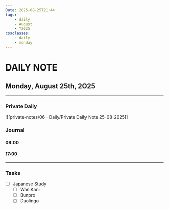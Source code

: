 ```yaml
---
Date: 2025-08-25T21:44
tags:
    - daily
    - August
    - Y2025
cssclasses:
    - daily
    - monday
---
```

# DAILY NOTE
## Monday, August 25th, 2025
***
### Private Daily

![[private-notes/06 - Daily/Private Daily Note 25-08-2025]]

### Journal

#### 09:00

#### 17:00

***
### Tasks
- [ ] Japanese Study
    - [ ] WaniKani
    - [ ] Bunpro
    - [ ] Duolingo